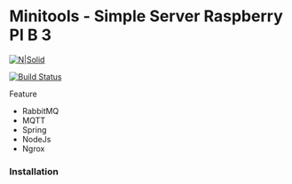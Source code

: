 # Minitools - Simple Server Raspberry PI B 3

[![N|Solid](https://cldup.com/dTxpPi9lDf.thumb.png)](https://nodesource.com/products/nsolid)

[![Build Status](https://travis-ci.org/joemccann/dillinger.svg?branch=master)](https://travis-ci.org/joemccann/dillinger)

Feature

  - RabbitMQ
  - MQTT
  - Spring 
  - NodeJs
  - Ngrox

### Installation
